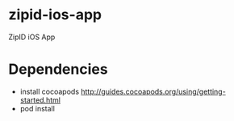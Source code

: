 
# zipid-ios-app
ZipID iOS App

# Dependencies
- install cocoapods http://guides.cocoapods.org/using/getting-started.html
- pod install
